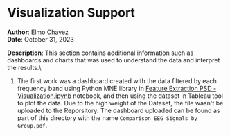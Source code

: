 # Visualization Support

**Author**:         Elmo Chavez\
**Date**:           October 31, 2023

**Description**:
This section contains additional information such as dashboards and charts that was used to understand the data and interpret the results.\

1. The first work was a dashboard created with the data filtered by each frequency band using Python MNE library in [Feature Extraction PSD - Visualization.ipynb](https://github.com/sobieddch90/mcd-udg-tfm-eeg-classification/blob/main/Vizualization%20Datasets/Comparison%20EEG%20Signals%20by%20Group.pdf) notebook, and then using the dataset in Tableau tool to plot the data. Due to the high weight of the Dataset, the file wasn't be uploaded to the Reporsitory. The dashboard uploaded can be found as part of this directory with the name `Comparison EEG Signals by Group.pdf`.

